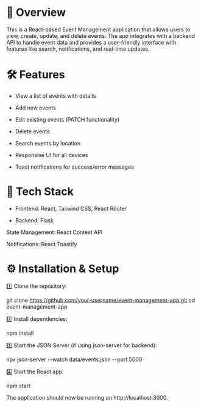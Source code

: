 # 📌 Overview

This is a React-based Event Management application that allows users to view, create, update, and delete events. The app integrates with a backend API to handle event data and provides a user-friendly interface with features like search, notifications, and real-time updates.

# 🛠 Features

- View a list of events with details

- Add new events

- Edit existing events (PATCH functionality)

- Delete events

- Search events by location

- Responsive UI for all devices

- Toast notifications for success/error messages

# 🚀 Tech Stack

- Frontend: React, Tailwind CSS, React Router

- Backend: Flask

State Management: React Context API

Notifications: React Toastify

# ⚙️ Installation & Setup

1️⃣ Clone the repository:

git clone https://github.com/your-username/event-management-app.git
cd event-management-app

2️⃣ Install dependencies:

npm install

3️⃣ Start the JSON Server (if using json-server for backend):

npx json-server --watch data/events.json --port 5000

4️⃣ Start the React app:

npm start

The application should now be running on http://localhost:3000.


